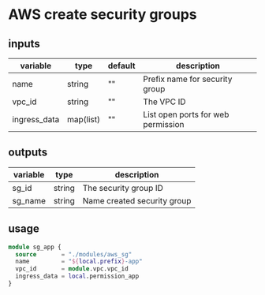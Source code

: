 # AWS create security groups

## inputs

| variable     | type      | default | description                        |
| ------------ | --------- | ------- | ---------------------------------- |
| name         | string    | ""      | Prefix name for security group     |
| vpc_id       | string    | ""      | The VPC ID                         |
| ingress_data | map(list) | ""      | List open ports for web permission |


## outputs

| variable | type   | description                 |
| -------- | ------ | --------------------------- |
| sg_id    | string | The security group ID       |
| sg_name  | string | Name created security group |

## usage

```terraform
module sg_app {
  source       = "./modules/aws_sg"
  name         = "${local.prefix}-app"
  vpc_id       = module.vpc.vpc_id
  ingress_data = local.permission_app
}
```
